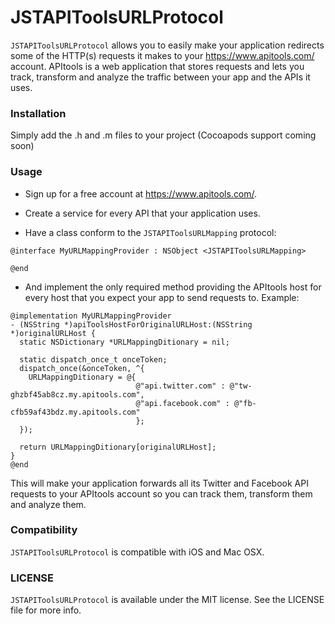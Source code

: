 JSTAPIToolsURLProtocol
======================

`JSTAPIToolsURLProtocol` allows you to easily make your application redirects some of the HTTP(s) requests it makes to your https://www.apitools.com/ account.
APItools is a web application that stores requests and lets you track, transform and analyze the traffic between your app and the APIs it uses.

### Installation

Simply add the .h and .m files to your project (Cocoapods support coming soon)

### Usage

- Sign up for a free account at https://www.apitools.com/.

- Create a service for every API that your application uses.

- Have a class conform to the `JSTAPIToolsURLMapping` protocol:

```objc
@interface MyURLMappingProvider : NSObject <JSTAPIToolsURLMapping>

@end
```

- And implement the only required method providing the APItools host for every host that you expect your app to send requests to. Example:

```objc
@implementation MyURLMappingProvider
- (NSString *)apiToolsHostForOriginalURLHost:(NSString *)originalURLHost {
  static NSDictionary *URLMappingDitionary = nil;

  static dispatch_once_t onceToken;
  dispatch_once(&onceToken, ^{
    URLMappingDitionary = @{
                            @"api.twitter.com" : @"tw-ghzbf45ab8cz.my.apitools.com",
                            @"api.facebook.com" : @"fb-cfb59af43bdz.my.apitools.com"
                            };
  });

  return URLMappingDitionary[originalURLHost];
}
@end
```

This will make your application forwards all its Twitter and Facebook API requests to your APItools account so you can track them, transform them and analyze them.

### Compatibility

`JSTAPIToolsURLProtocol` is compatible with iOS and Mac OSX.

### LICENSE

 `JSTAPIToolsURLProtocol` is available under the MIT license. See the LICENSE file for more info.